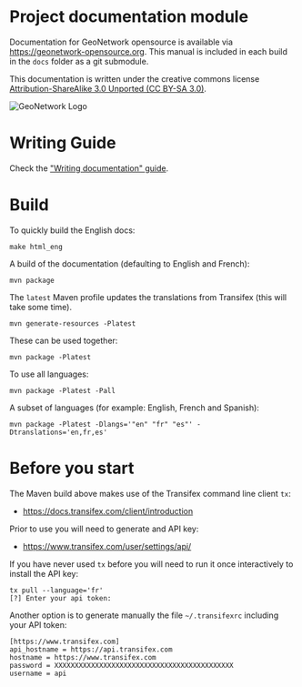 # Project documentation module

Documentation for GeoNetwork opensource is available via https://geonetwork-opensource.org.
This manual is included in each build in the `docs` folder as a git submodule.

This documentation is written under the creative commons license [Attribution-ShareAlike 3.0 Unported (CC BY-SA 3.0)](LICENSE.md).

![GeoNetwork Logo](source/_static/GN3.png "GeoNetwork")

# Writing Guide

Check the ["Writing documentation" guide](https://geonetwork-opensource.org/manuals/3.8.x/en/contributing/writing-documentation.html).

# Build

To quickly build the English docs:

```
make html_eng
```

A build of the documentation (defaulting to English and French):

```
mvn package
```

The `latest` Maven profile updates the translations from Transifex (this will take some time).

```
mvn generate-resources -Platest
```

These can be used together:
```
mvn package -Platest
```

To use all languages:

```
mvn package -Platest -Pall
```

A subset of languages (for example: English, French and Spanish):

```
mvn package -Platest -Dlangs='"en" "fr" "es"' -Dtranslations='en,fr,es'
```

# Before you start

The Maven build above makes use of the Transifex command line client `tx`: 

* https://docs.transifex.com/client/introduction

Prior to use you will need to generate and API key:

* https://www.transifex.com/user/settings/api/

If you have never used `tx` before you will need to run it once interactively to install the API key:

```
tx pull --language='fr'
[?] Enter your api token:
```

Another option is to generate manually the file `~/.transifexrc` including your API token:
```
[https://www.transifex.com]
api_hostname = https://api.transifex.com
hostname = https://www.transifex.com
password = XXXXXXXXXXXXXXXXXXXXXXXXXXXXXXXXXXXXXXXXXXXX
username = api

```
